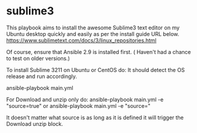 # sublime3
This playbook aims to install the awesome Sublime3 text editor on my Ubuntu desktop quickly and easily as per the install guide URL below.
https://www.sublimetext.com/docs/3/linux_repositories.html 

Of course, ensure that Ansible 2.9 is installed first.
( Haven't had a chance to test on older versions.)

To install Sublime 3211 on Ubuntu or CentOS do:
It should detect the OS release and run accordingly.

ansible-playbook main.yml

For Download and unzip only do:
ansible-playbook main.yml -e "source=true"
or
ansible-playbook main.yml -e "source="

It doesn't matter what source is as long as it is defined it will trigger the Download unzip block.
